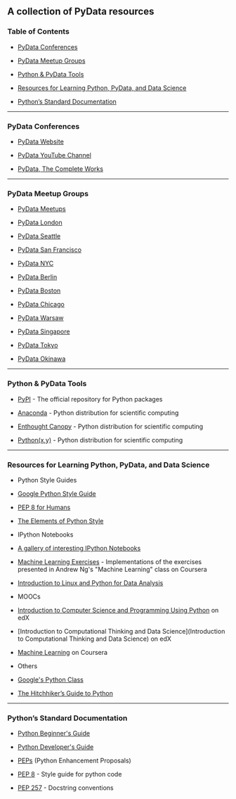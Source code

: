 ## A collection of PyData resources

### Table of Contents

- [PyData Conferences](#conferences)

- [PyData Meetup Groups](#groups)

- [Python & PyData Tools](#tools)

- [Resources for Learning Python, PyData, and Data Science](#resources)

- [Python’s Standard Documentation](#documentation)

---

### <a name="conferences"> PyData Conferences

- [PyData Website](http://pydata.org/)

- [PyData YouTube Channel](https://www.youtube.com/user/PyDataTV)

- [PyData, The Complete Works](https://github.com/DataTau/datascience-anthology-pydata)

---

### <a name="groups"> PyData Meetup Groups

- [PyData Meetups](http://www.meetup.com/pro/PyData/)

- [PyData London](http://www.meetup.com/PyData-London-Meetup/)

- [PyData Seattle](http://www.meetup.com/PyData-Seattle/)

- [PyData San Francisco](http://www.meetup.com/San-Francisco-PyData/)

- [PyData NYC](http://www.meetup.com/PyDataNYC/)

- [PyData Berlin](http://www.meetup.com/PyData-Berlin/)

- [PyData Boston](http://www.meetup.com/PyData-Boston/)

- [PyData Chicago](http://www.meetup.com/PyData-Chicago/)

- [PyData Warsaw](http://www.meetup.com/PyData-Warsaw/)

- [PyData Singapore](https://www.facebook.com/groups/pydatasg)

- [PyData Tokyo](http://pydatatokyo.connpass.com/)

- [PyData Okinawa](http://pydataokinawa.connpass.com/)

---

### <a name="tools"> Python & PyData Tools

- [PyPI](https://pypi.python.org/pypi) - The official repository for Python packages

- [Anaconda](https://store.continuum.io/cshop/anaconda/) - Python distribution for scientific computing

- [Enthought Canopy](https://www.enthought.com/products/canopy/) - Python distribution for scientific computing

- [Python(x,y)](https://code.google.com/p/pythonxy/) - Python distribution for scientific computing

---

### <a name="resources"> Resources for Learning Python, PyData, and Data Science

- Python Style Guides

 - [Google Python Style Guide](https://google-styleguide.googlecode.com/svn/trunk/pyguide.html)

 - [PEP 8 for Humans](http://pep8.org/)

 - [The Elements of Python Style](https://github.com/amontalenti/elements-of-python-style)

- IPython Notebooks

 - [A gallery of interesting IPython Notebooks](https://github.com/ipython/ipython/wiki/A-gallery-of-interesting-IPython-Notebooks)

 - [Machine Learning Exercises](https://github.com/jdwittenauer/ipython-notebooks#machine-learning-exercises) - Implementations of the exercises presented in Andrew Ng's "Machine Learning" class on Coursera

 - [Introduction to Linux and Python for Data Analysis](https://github.com/ResearchComputing/Meetup-Fall-2013)


- MOOCs

 - [Introduction to Computer Science and Programming Using Python](https://www.edx.org/course/introduction-computer-science-mitx-6-00-1x7) on edX

 - [Introduction to Computational Thinking and Data Science](Introduction to Computational Thinking and Data Science) on edX

 - [Machine Learning](https://www.coursera.org/learn/machine-learning) on Coursera

- Others

 - [Google's Python Class](https://developers.google.com/edu/python/)

 - [The Hitchhiker’s Guide to Python](http://docs.python-guide.org/en/)

---

### <a name="documentation"> Python’s Standard Documentation

- [Python Beginner's Guide](https://wiki.python.org/moin/BeginnersGuide)

- [Python Developer's Guide](https://docs.python.org/devguide/)

- [PEPs](https://www.python.org/dev/peps/) (Python Enhancement Proposals)

 - [PEP 8](https://www.python.org/dev/peps/pep-0008/) - Style guide for python code

 - [PEP 257](https://www.python.org/dev/peps/pep-0257/) - Docstring conventions
